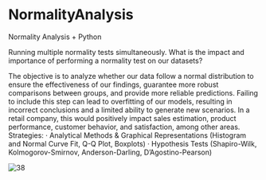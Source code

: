 # NormalityAnalysis
Normality Analysis + Python

Running multiple normality tests simultaneously.
What is the impact and importance of performing a normality test on our datasets?

The objective is to analyze whether our data follow a normal distribution to ensure the effectiveness of our findings, guarantee more robust comparisons between groups, and provide more reliable predictions. Failing to include this step can lead to overfitting of our models, resulting in incorrect conclusions and a limited ability to generate new scenarios.
In a retail company, this would positively impact sales estimation, product performance, customer behavior, and satisfaction, among other areas.
Strategies:
·      Analytical Methods & Graphical Representations (Histogram and Normal Curve Fit, Q-Q Plot, Boxplots)
·      Hypothesis Tests (Shapiro-Wilk, Kolmogorov-Smirnov, Anderson-Darling, D’Agostino-Pearson)


![38](https://github.com/user-attachments/assets/5bccc9cf-096e-41eb-8b75-bb3c623e33cc)

